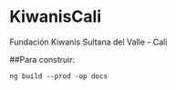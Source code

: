 # KiwanisCali
Fundación Kiwanis Sultana del Valle - Cali

##Para construir:

    ng build --prod -op docs
